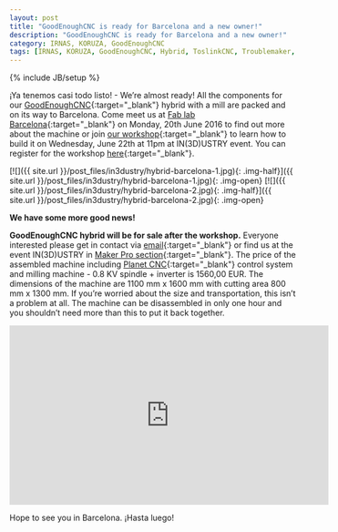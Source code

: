 ```yaml
---
layout: post
title: "GoodEnoughCNC is ready for Barcelona and a new owner!"
description: "GoodEnoughCNC is ready for Barcelona and a new owner!"
category: IRNAS, KORUZA, GoodEnoughCNC
tags: [IRNAS, KORUZA, GoodEnoughCNC, Hybrid, ToslinkCNC, Troublemaker, event, presentation, demo, IN(3D)USTRY, Maker pro, Workshop]
---
```

{% include JB/setup %}


¡Ya tenemos casi todo listo! - We’re almost ready! All the components for our [GoodEnoughCNC](http://goodenoughcnc.eu/){:target="_blank"} hybrid with a mill are packed and on its way to Barcelona. Come meet us at [Fab lab Barcelona](http://fablabbcn.org/){:target="_blank"} on Monday, 20th June 2016 to find out more about the machine or join [our workshop](http://makerpro.fab.city/workshops/){:target="_blank"} to learn how to build it on Wednesday, June 22th at 11pm at IN(3D)USTRY event. You can register for the workshop [here](http://fablab.fikket.com/event/goodenough-cnc-workshop){:target="_blank"}.

[![]({{ site.url }}/post_files/in3dustry/hybrid-barcelona-1.jpg){: .img-half}]({{ site.url }}/post_files/in3dustry/hybrid-barcelona-1.jpg){: .img-open}
[![]({{ site.url }}/post_files/in3dustry/hybrid-barcelona-2.jpg){: .img-half}]({{ site.url }}/post_files/in3dustry/hybrid-barcelona-2.jpg){: .img-open}

**We have some more good news!**

**GoodEnoughCNC hybrid will be for sale after the workshop.** Everyone interested please get in contact via [email](mailto:info@irnas.eu){:target="_blank"} or find us at the event IN(3D)USTRY in [Maker Pro section](http://makerpro.fab.city/exhibition/){:target="_blank"}. The price of the assembled machine including [Planet CNC](http://planet-cnc.com/){:target="_blank"} control system and milling machine - 0.8 KV spindle + inverter is 1560,00 EUR. The dimensions of the machine are 1100 mm  x 1600 mm with cutting area 800 mm x 1300 mm. If you’re worried about the size and transportation, this isn’t a problem at all.  The machine can be disassembled in only one hour and you shouldn’t need more than this to put it back together.

<iframe width="560" height="315" src="https://www.youtube.com/embed/dGA_l7tPdJY" frameborder="0" allowfullscreen></iframe>

Hope to see you in Barcelona. ¡Hasta luego!





